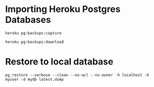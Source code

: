 # Importing Heroku Postgres Databases
```
heroku pg:backups:capture
```
```
heroku pg:backups:download
```

# Restore to local database
```
pg_restore --verbose --clean --no-acl --no-owner -h localhost -U myuser -d mydb latest.dump
```
